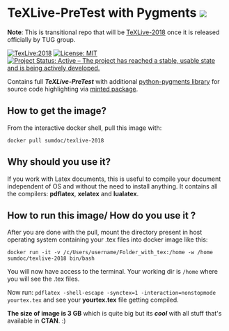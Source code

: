 # TeXLive-PreTest with Pygments ![](http://www.textfiles.com/underconstruction/HeHeartlandPark2601underconstructionbar9.gif)

**Note**: This is transitional repo that will be [TeXLive-2018](https://www.tug.org/texlive/pretest.html) once it is released officially by TUG group.

[![TexLive:2018](https://img.shields.io/badge/TeX%20Live-2018-blue.svg)](https://www.tug.org/texlive/pretest.html)
[![License: MIT](https://img.shields.io/badge/License-MIT-yellow.svg)](https://github.com/sumandoc/TeXLive-2018/blob/master/LICENSE)
[![Project Status: Active – The project has reached a stable, usable state and is being actively developed.](http://www.repostatus.org/badges/latest/active.svg)](http://www.repostatus.org/#active)


Contains full ***TeXLive-PreTest*** with additional [python-pygments library](http://pygments.org/) for source code highlighting via [minted package](https://www.ctan.org/pkg/minted).

## How to get the image?

From the interactive docker shell, pull this image with:

`docker pull sumdoc/texlive-2018`

## Why should you use it?

If you work with Latex documents, this is useful to compile your document independent of OS and without the need to install anything.  It contains all the compilers: **pdflatex**, **xelatex** and **lualatex**.

## How to run this image/ How do you use it ?

After you are done with the pull, mount the directory present in host operating system containing your .tex files 
into docker image like this:

`docker run -it -v /c/Users/username/Folder_with_tex:/home -w /home sumdoc/texlive-2018 bin/bash`


You will now have access to the terminal. Your working dir is `/home` where you will see the .tex files.

Now run:
`pdflatex -shell-escape -synctex=1 -interaction=nonstopmode yourtex.tex` and see your **yourtex.tex** file getting compiled.

**The size of image is 3 GB** which is quite big but
its ***cool*** with all stuff that's available in **CTAN**. :)
